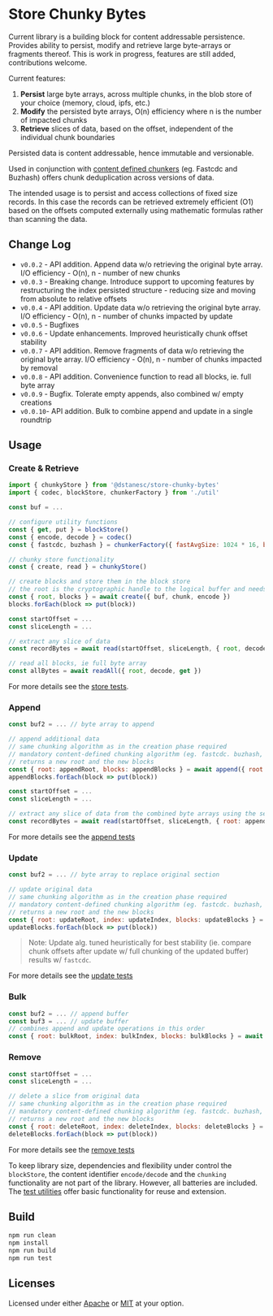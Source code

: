 # Store Chunky Bytes

Current library is a building block for content addressable persistence. Provides ability to persist, modify and retrieve large byte-arrays or fragments thereof. This is work in progress, features are still added, contributions welcome.

Current features:

1. __Persist__ large byte arrays, across multiple chunks, in the blob store of your choice (memory, cloud, ipfs, etc.) 
2. __Modify__ the persisted byte arrays, O(n) efficiency where n is the number of impacted chunks
3. __Retrieve__ slices of data, based on the offset, independent of the individual chunk boundaries 

Persisted data is content addressable, hence immutable and versionable.

Used in conjunction with [content defined chunkers](https://www.npmjs.com/package/@dstanesc/wasm-chunking-webpack-eval) (eg. Fastcdc and Buzhash) offers chunk deduplication across versions of data.

The intended usage is to persist and access collections of fixed size records. In this case the records can be retrieved extremely efficient (O1) based on the offsets computed externally using mathematic formulas rather than scanning the data.

## Change Log

- `v0.0.2` - API addition. Append data w/o retrieving the original byte array. I/O efficiency - O(n), n - number of new chunks
- `v0.0.3` - Breaking change. Introduce support to upcoming features by restructuring the index persisted structure - reducing size and moving from absolute to relative offsets 
- `v0.0.4` - API addition. Update data w/o retrieving the original byte array. I/O efficiency - O(n), n - number of chunks impacted by update
- `v0.0.5` - Bugfixes
- `v0.0.6` - Update enhancements. Improved heuristically chunk offset stability
- `v0.0.7` - API addition. Remove fragments of data w/o retrieving the original byte array.  I/O efficiency - O(n), n - number of chunks impacted by removal
- `v0.0.8` - API addition. Convenience function to read all blocks, ie. full byte array
- `v0.0.9` - Bugfix. Tolerate empty appends, also combined w/ empty creations
- `v0.0.10`- API addition. Bulk to combine append and update in a single roundtrip

## Usage

### Create & Retrieve

```js
import { chunkyStore } from '@dstanesc/store-chunky-bytes'
import { codec, blockStore, chunkerFactory } from './util'

const buf = ...

// configure utility functions
const { get, put } = blockStore()
const { encode, decode } = codec()
const { fastcdc, buzhash } = chunkerFactory({ fastAvgSize: 1024 * 16, buzHash: 15 })

// chunky store functionality
const { create, read } = chunkyStore()

// create blocks and store them in the block store
// the root is the cryptographic handle to the logical buffer and needs preserved for later access
const { root, blocks } = await create({ buf, chunk, encode })
blocks.forEach(block => put(block))

const startOffset = ...
const sliceLength = ...

// extract any slice of data 
const recordBytes = await read(startOffset, sliceLength, { root, decode, get })

// read all blocks, ie full byte array
const allBytes = await readAll({ root, decode, get })
```

For more details see the [store tests](https://github.com/dstanesc/store-chunky-bytes/blob/39b4ed9e6fa0af28bdad7f732c941fcf3b599a7a/src/__tests__/chunky-store.test.ts#L18-L50).

### Append

```js
const buf2 = ... // byte array to append

// append additional data
// same chunking algorithm as in the creation phase required
// mandatory content-defined chunking algorithm (eg. fastcdc. buzhash, etc.)
// returns a new root and the new blocks
const { root: appendRoot, blocks: appendBlocks } = await append({ root: origRoot, decode, get }, { buf: buf2, chunk: fastcdc, encode })
appendBlocks.forEach(block => put(block))

const startOffset = ...
const sliceLength = ...

// extract any slice of data from the combined byte arrays using the second root
const recordBytes = await read(startOffset, sliceLength, { root: appendRoot, decode, get })
```

For more details see the [append tests](https://github.com/dstanesc/store-chunky-bytes/blob/3f80f265ffed67df4d12cbcf8380ab19e9827050/src/__tests__/chunky-append.test.ts#L16)

### Update

```js
const buf2 = ... // byte array to replace original section

// update original data 
// same chunking algorithm as in the creation phase required
// mandatory content-defined chunking algorithm (eg. fastcdc. buzhash, etc.)
// returns a new root and the new blocks
const { root: updateRoot, index: updateIndex, blocks: updateBlocks } = await update({ root, decode, get }, { buf: buf2, chunk: fastcdc, encode }, RECORD_UPDATE_OFFSET)
updateBlocks.forEach(block => put(block))

```

> Note: Update alg. tuned heuristically for best stability (ie. compare chunk offsets after update w/ full chunking of the updated buffer) results w/ `fastcdc`. 

For more details see the [update tests](https://github.com/dstanesc/store-chunky-bytes/blob/2ced29bf28a55f0cd98a9434407414c09e0b795c/src/__tests__/chunky-delete.test.ts#L22)


### Bulk

```js
const buf2 = ... // append buffer
const buf3 = ... // update buffer
// combines append and update operations in this order
const { root: bulkRoot, index: bulkIndex, blocks: bulkBlocks } = await bulk({ root: origRoot, decode, get }, { appendBuffer: buf2, updateBuffer: buf3, chunk: fastcdc, encode }, RECORD_UPDATE_OFFSET)
```

### Remove

```js
const startOffset = ...
const sliceLength = ...

// delete a slice from original data 
// same chunking algorithm as in the creation phase required
// mandatory content-defined chunking algorithm (eg. fastcdc. buzhash, etc.)
// returns a new root and the new blocks
const { root: deleteRoot, index: deleteIndex, blocks: deleteBlocks } = await remove({ root, decode, get }, { chunk: fastcdc, encode }, startOffset, sliceLength)
deleteBlocks.forEach(block => put(block))
```

For more details see the [remove tests](https://github.com/dstanesc/store-chunky-bytes/blob/002b19771eebe7b573b0f8cc123d889d5a4413d2/src/__tests__/chunky-delete.test.ts#L22)

To keep library size, dependencies and flexibility under control the `blockStore`, the content identifier `encode/decode` and the `chunking` functionality are not part of the library. However, all batteries are included. The [test utilities](https://github.com/dstanesc/store-chunky-bytes/blob/main/src/__tests__/util.ts) offer basic functionality for reuse and extension.

## Build

```sh
npm run clean
npm install
npm run build
npm run test
```

## Licenses

Licensed under either [Apache](./LICENSE-APACHE) or [MIT](./LICENSE-MIT) at your option.
